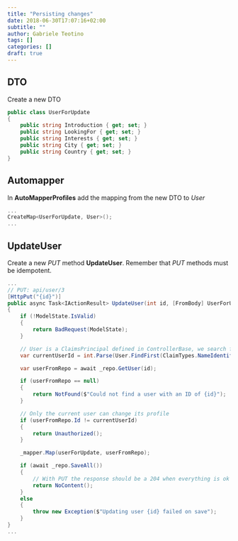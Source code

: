 ```yaml
---
title: "Persisting changes"
date: 2018-06-30T17:07:16+02:00
subtitle: ""
author: Gabriele Teotino
tags: []
categories: []
draft: true
---
```


## DTO

Create a new DTO

```c#
public class UserForUpdate
{
    public string Introduction { get; set; }
    public string LookingFor { get; set; }
    public string Interests { get; set; }
    public string City { get; set; }
    public string Country { get; set; }
}
```

## Automapper

In **AutoMapperProfiles** add the mapping from the new DTO to *User*

```c#
...
CreateMap<UserForUpdate, User>();
...
```

## UpdateUser

Create a new *PUT* method **UpdateUser**. Remember that *PUT* methods must be idempotent.

```c#
...
// PUT: api/user/3
[HttpPut("{id}")]
public async Task<IActionResult> UpdateUser(int id, [FromBody] UserForUpdate userForUpdate)
{
    if (!ModelState.IsValid)
    {
        return BadRequest(ModelState);
    }

    // User is a ClaimsPrincipal defined in ControllerBase, we search for the first identity that has an id (NameIdentifier)
    var currentUserId = int.Parse(User.FindFirst(ClaimTypes.NameIdentifier).Value);

    var userFromRepo = await _repo.GetUser(id);

    if (userFromRepo == null)
    {
        return NotFound($"Could not find a user with an ID of {id}");
    }

    // Only the current user can change its profile
    if (userFromRepo.Id != currentUserId)
    {
        return Unauthorized();
    }

    _mapper.Map(userForUpdate, userFromRepo);

    if (await _repo.SaveAll())
    {
        // With PUT the response should be a 204 when everything is ok
        return NoContent();
    }
    else
    {
        throw new Exception($"Updating user {id} failed on save");
    }
}
...
```
